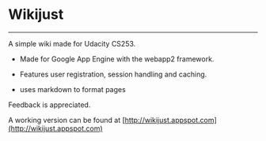 Wikijust
========
***
A simple wiki made for Udacity CS253.

* Made for Google App Engine with the webapp2 framework.

* Features user registration, session handling and caching. 

* uses markdown to format pages

Feedback is appreciated.

A working version can be found at [http://wikijust.appspot.com](http://wikijust.appspot.com)
